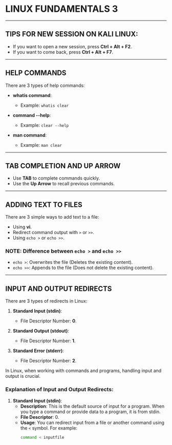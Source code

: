 ﻿# LINUX FUNDAMENTALS 3

---

## TIPS FOR NEW SESSION ON KALI LINUX:

- If you want to open a new session, press **Ctrl + Alt + F2**.
- If you want to come back, press **Ctrl + Alt + F7**.

---

## HELP COMMANDS

There are 3 types of help commands:

- **whatis command**:
  - Example: `whatis clear`
  
- **command --help**:
  - Example: `clear --help`
  
- **man command**:
  - Example: `man clear`

---

## TAB COMPLETION AND UP ARROW

- Use **TAB** to complete commands quickly.
- Use the **Up Arrow** to recall previous commands.

---

## ADDING TEXT TO FILES

There are 3 simple ways to add text to a file:

- Using **vi**.
- Redirect command output with `>` or `>>`.
- Using `echo >` or `echo >>`.

### NOTE: Difference between `echo >` and `echo >>`

- `echo >`: Overwrites the file (Deletes the existing content).
- `echo >>`: Appends to the file (Does not delete the existing content).

---

## INPUT AND OUTPUT REDIRECTS

There are 3 types of redirects in Linux:

1. **Standard Input (stdin)**:
   - File Descriptor Number: **0**.
   
2. **Standard Output (stdout)**:
   - File Descriptor Number: **1**.
   
3. **Standard Error (stderr)**:
   - File Descriptor Number: **2**.

In Linux, when working with commands and programs, handling input and output is crucial.

### Explanation of Input and Output Redirects:

1. **Standard Input (stdin)**:
   - **Description**: This is the default source of input for a program. When you type a command or provide data to a program, it is from stdin.
   - **File Descriptor**: 0.
   - **Usage**: You can redirect input from a file or another command using the `<` symbol. For example:
     ```bash
     command < inputfile
     ```

